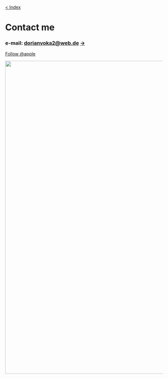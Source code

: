 [< Index](index.md)

# Contact me
                   
### e-mail: dorianvoka2@web.de [->](mailto:dorianvoka2@web.de?subject=Contact)

<a href="https://twitter.com/apple" class="twitter-follow-button" data-show-count="false">Follow @apple</a> <script async="" src="https://platform.twitter.com/widgets.js" charset="utf-8"></script>

<!--<ul class="share-buttons" data-source="simplesharingbuttons.com">
  <li><a href="mailto:?subject=&body=:%20" target="_blank" title="Send email" onclick="window.open('mailto:dorianvoka2@web.de?subject=Contact' + encodeURIComponent(document.title) + '&body=' +  encodeURIComponent(document.URL)); return false;"><img alt="Send email" src="social_flat_rounded_rects_svg/Email.svg" /></a></li>
</ul> <style>
    ul.share-buttons{
  list-style: none;
  padding: 0;
}-->

<!--ul.share-buttons li{
  display: inline;
}-->

<!--ul.share-buttons .sr-only{
  position: relative;
  clip: rect(1px 1px 1px 1px);
  clip: rect(1px, 1px, 1px, 1px);
  padding: 0;
  border: 0;
  height: 1px;
  width: 1px;
  overflow: hidden;
}-->

<!--ul.share-buttons img{
  width: 32px;
}
</style>-->


<img src="hacker.gif" width=1000>
